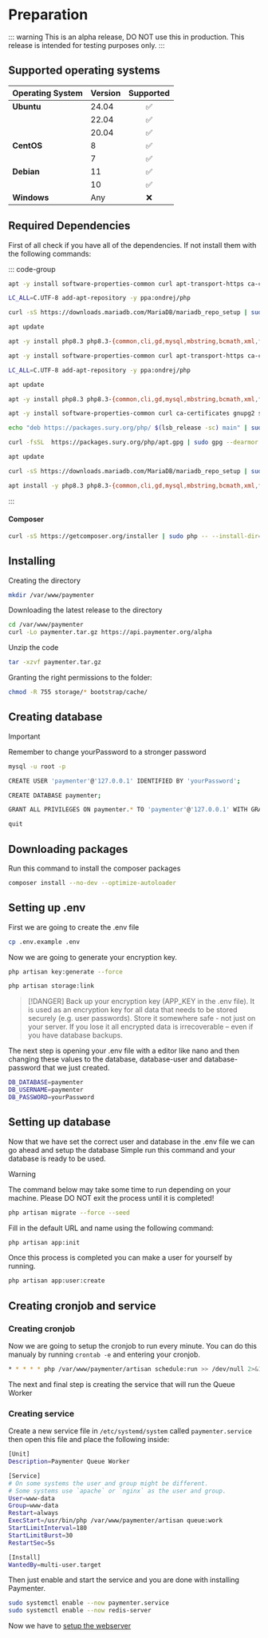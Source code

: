 # Preparation

::: warning
This is an alpha release, DO NOT use this in production. This release is intended for testing purposes only.
:::

## Supported operating systems

| Operating System | Version | Supported |
| ---------------- | ------- | :-------: |
| **Ubuntu**       | 24.04   |    ✅     |
|                  | 22.04   |    ✅     |
|                  | 20.04   |    ✅     |
| **CentOS**       | 8       |    ✅     |
|                  | 7       |    ✅     |
| **Debian**       | 11      |    ✅     |
|                  | 10      |    ✅     |
| **Windows**      | Any     |    ❌     |

## Required Dependencies

First of all check if you have all of the dependencies. If not install them with the following commands:

::: code-group

```bash [General]
apt -y install software-properties-common curl apt-transport-https ca-certificates gnupg

LC_ALL=C.UTF-8 add-apt-repository -y ppa:ondrej/php

curl -sS https://downloads.mariadb.com/MariaDB/mariadb_repo_setup | sudo bash -s -- --mariadb-server-version="mariadb-10.11"

apt update

apt -y install php8.3 php8.3-{common,cli,gd,mysql,mbstring,bcmath,xml,fpm,curl,zip,intl,redis} mariadb-server nginx tar unzip git redis-server
```

```bash [Ubuntu 24.04]
apt -y install software-properties-common curl apt-transport-https ca-certificates gnupg

LC_ALL=C.UTF-8 add-apt-repository -y ppa:ondrej/php

apt update

apt -y install php8.3 php8.3-{common,cli,gd,mysql,mbstring,bcmath,xml,fpm,curl,zip,intl,redis} mariadb-server nginx tar unzip git redis-server
```

```bash [Debian]
apt -y install software-properties-common curl ca-certificates gnupg2 sudo lsb-release

echo "deb https://packages.sury.org/php/ $(lsb_release -sc) main" | sudo tee /etc/apt/sources.list.d/sury-php.list

curl -fsSL  https://packages.sury.org/php/apt.gpg | sudo gpg --dearmor -o /etc/apt/trusted.gpg.d/sury-keyring.gpg

apt update

curl -sS https://downloads.mariadb.com/MariaDB/mariadb_repo_setup | sudo bash -s -- --mariadb-server-version="mariadb-10.11"

apt install -y php8.3 php8.3-{common,cli,gd,mysql,mbstring,bcmath,xml,fpm,curl,zip,intl,redis} mariadb-server nginx tar unzip git redis-server
```

:::

#### Composer

```bash
curl -sS https://getcomposer.org/installer | sudo php -- --install-dir=/usr/local/bin --filename=composer
```

## Installing

Creating the directory

```bash
mkdir /var/www/paymenter
```

Downloading the latest release to the directory

```bash
cd /var/www/paymenter
curl -Lo paymenter.tar.gz https://api.paymenter.org/alpha
```

Unzip the code

```bash
tar -xzvf paymenter.tar.gz
```

Granting the right permissions to the folder:

```bash
chmod -R 755 storage/* bootstrap/cache/
```

## Creating database

> [!IMPORTANT]
> Remember to change yourPassword to a stronger password

```bash
mysql -u root -p

CREATE USER 'paymenter'@'127.0.0.1' IDENTIFIED BY 'yourPassword';

CREATE DATABASE paymenter;

GRANT ALL PRIVILEGES ON paymenter.* TO 'paymenter'@'127.0.0.1' WITH GRANT OPTION;

quit

```

## Downloading packages

Run this command to install the composer packages

```bash
composer install --no-dev --optimize-autoloader
```

## Setting up .env

First we are going to create the .env file

```bash
cp .env.example .env
```

Now we are going to generate your encryption key.

```bash
php artisan key:generate --force

php artisan storage:link
```

> [!DANGER]
> Back up your encryption key (APP_KEY in the .env file). It is used as an encryption key for all data that needs to be stored securely (e.g. user passwords). Store it somewhere safe - not just on your server. If you lose it all encrypted data is irrecoverable – even if you have database backups.

The next step is opening your .env file with a editor like nano and then changing these values to the database, database-user and database-password that we just created.

```bash
DB_DATABASE=paymenter
DB_USERNAME=paymenter
DB_PASSWORD=yourPassword
```

## Setting up database

Now that we have set the correct user and database in the .env file we can go ahead and setup the database
Simple run this command and your database is ready to be used.

> [!WARNING]
> The command below may take some time to run depending on your machine. Please DO NOT exit the process until it is completed!

```bash
php artisan migrate --force --seed
```

Fill in the default URL and name using the following command:

```bash
php artisan app:init
```

Once this process is completed you can make a user for yourself by running.

```bash
php artisan app:user:create
```

## Creating cronjob and service

### Creating cronjob

Now we are going to setup the cronjob to run every minute. You can do this manualy by running `crontab -e` and entering your cronjob.

```bash
* * * * * php /var/www/paymenter/artisan schedule:run >> /dev/null 2>&1
```

The next and final step is creating the service that will run the Queue Worker

### Creating service

Create a new service file in `/etc/systemd/system` called `paymenter.service` then open this file and place the following inside:

```bash
[Unit]
Description=Paymenter Queue Worker

[Service]
# On some systems the user and group might be different.
# Some systems use `apache` or `nginx` as the user and group.
User=www-data
Group=www-data
Restart=always
ExecStart=/usr/bin/php /var/www/paymenter/artisan queue:work
StartLimitInterval=180
StartLimitBurst=30
RestartSec=5s

[Install]
WantedBy=multi-user.target
```

Then just enable and start the service and you are done with installing Paymenter.

```bash
sudo systemctl enable --now paymenter.service
sudo systemctl enable --now redis-server
```

Now we have to [setup the webserver](./webserver.md)
